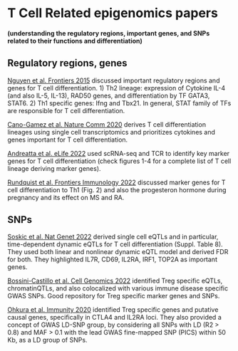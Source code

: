 # T Cell Related epigenomics papers

#### (understanding the regulatory regions, important genes, and SNPs related to their functions and differentiation)

## Regulatory regions, genes

[Nguyen et al. Frontiers 2015](https://pubmed.ncbi.nlm.nih.gov/26441967/) discussed important regulatory regions and genes for T cell differentiation. 1) Th2 lineage: expression of Cytokine IL-4 (and also IL-5, IL-13), RAD50 genes, and differentiation by TF GATA3, STAT6. 2) Th1 specific genes: Ifng and Tbx21. In general, STAT family of TFs are responsible for T cell differentiation.

[Cano-Gamez et al. Nature Comm 2020](https://www.nature.com/articles/s41467-020-15543-y) derives T cell differentiation lineages using single cell transcriptomics and prioritizes cytokines and genes important for T cell differentiation.

[Andreatta et al. eLife 2022](https://elifesciences.org/articles/76339) used scRNA-seq and TCR to identify key marker genes for T cell differentiation (check figures 1-4 for a complete list of T cell lineage deriving marker genes).

[Rundquist et al. Frontiers Immunology 2022](https://www.frontiersin.org/articles/10.3389/fimmu.2022.835625/full) discussed marker genes for T cell differentiation to Th1 (Fig. 2) and also the progesteron hormone during pregnancy and its effect on MS and RA.

## SNPs

[Soskic et al. Nat Genet 2022](https://www.nature.com/articles/s41588-022-01066-3) derived single cell eQTLs and in particular, time-dependent dynamic eQTLs for T cell differentiation (Suppl. Table 8). They used both linear and nonlinear dynamic eQTL model and derived FDR for both. They highlighted IL7R, CD69, IL2RA, IRF1, TOP2A as important genes.

[Bossini-Castillo et al. Cell Genomics 2022](https://doi.org/10.1016/j.xgen.2022.100117) identified Treg specific eQTLs, chromatinQTLs, and also colocalized with various immune disease specific GWAS SNPs. Good repository for Treg specific marker genes and SNPs.

[Ohkura et al. Immunity 2020](https://doi.org/10.1016/j.immuni.2020.04.006) identified Treg specific genes and putative causal genes, specifically in CTLA4 and IL2RA loci. They also provided a concept of GWAS LD-SNP group, by considering all SNPs with LD (R2 > 0.8) and MAF > 0.1 with the lead GWAS fine-mapped SNP (PICS) within 50 Kb, as a LD group of SNPs.
